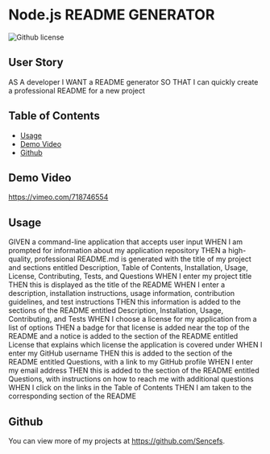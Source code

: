 # Node.js README GENERATOR
  ![Github license](http://img.shields.io/badge/license-MIT-blue.svg)
  ## User Story 
  AS A developer
  I WANT a README generator
  SO THAT I can quickly create a professional README for a new project
  ## Table of Contents
  * [Usage](#usage)
  * [Demo Video](#demo)
  * [Github](#github)
  ## Demo Video 
  https://vimeo.com/718746554
  ## Usage 
  GIVEN a command-line application that accepts user input
  WHEN I am prompted for information about my application repository
  THEN a high-quality, professional README.md is generated with the title of my project and sections entitled Description, Table of Contents, Installation, Usage, License, Contributing, Tests, and Questions
  WHEN I enter my project title
  THEN this is displayed as the title of the README
  WHEN I enter a description, installation instructions, usage information, contribution guidelines, and test instructions
  THEN this information is added to the sections of the README entitled Description, Installation, Usage, Contributing, and Tests
  WHEN I choose a license for my application from a list of options
  THEN a badge for that license is added near the top of the README and a notice is added to the section of the README entitled License that explains which license the application is covered under
  WHEN I enter my GitHub username
  THEN this is added to the section of the README entitled Questions, with a link to my GitHub profile
  WHEN I enter my email address
  THEN this is added to the section of the README entitled Questions, with instructions on how to reach me with additional questions
  WHEN I click on the links in the Table of Contents
  THEN I am taken to the corresponding section of the README
  ## Github
  You can view more of my projects at https://github.com/Sencefs.
